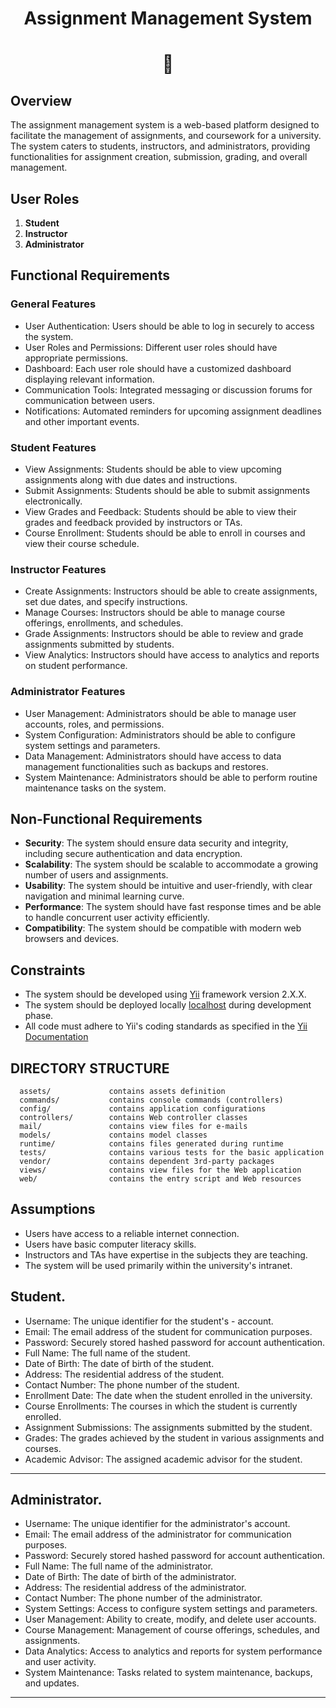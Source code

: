 

<h1 align="center">Assignment Management System</h1>
<h1 align="center">📖</h1>




## Overview
The assignment management system is a web-based platform designed to facilitate the management of assignments, and coursework for a university. The system caters to students, instructors, and administrators, providing functionalities for assignment creation, submission, grading, and overall management.

## User Roles
1. **Student**
2. **Instructor**
3. **Administrator**

## Functional Requirements

### General Features
- User Authentication: Users should be able to log in securely to access the system.
- User Roles and Permissions: Different user roles should have appropriate permissions.
- Dashboard: Each user role should have a customized dashboard displaying relevant information.
- Communication Tools: Integrated messaging or discussion forums for communication between users.
- Notifications: Automated reminders for upcoming assignment deadlines and other important events.

### Student Features
- View Assignments: Students should be able to view upcoming assignments along with due dates and instructions.
- Submit Assignments: Students should be able to submit assignments electronically.
- View Grades and Feedback: Students should be able to view their grades and feedback provided by instructors or TAs.
- Course Enrollment: Students should be able to enroll in courses and view their course schedule.


### Instructor Features
- Create Assignments: Instructors should be able to create assignments, set due dates, and specify instructions.
- Manage Courses: Instructors should be able to manage course offerings, enrollments, and schedules.
- Grade Assignments: Instructors should be able to review and grade assignments submitted by students.
- View Analytics: Instructors should have access to analytics and reports on student performance.

### Administrator Features
- User Management: Administrators should be able to manage user accounts, roles, and permissions.
- System Configuration: Administrators should be able to configure system settings and parameters.
- Data Management: Administrators should have access to data management functionalities such as backups and restores.
- System Maintenance: Administrators should be able to perform routine maintenance tasks on the system.

## Non-Functional Requirements
- **Security**: The system should ensure data security and integrity, including secure authentication and data encryption.
- **Scalability**: The system should be scalable to accommodate a growing number of users and assignments.
- **Usability**: The system should be intuitive and user-friendly, with clear navigation and minimal learning curve.
- **Performance**: The system should have fast response times and be able to handle concurrent user activity efficiently.
- **Compatibility**: The system should be compatible with modern web browsers and devices.

## Constraints

- The system should be developed using [Yii](https://www.yiiframework.com/) framework version 2.X.X.
- The system should be deployed locally [localhost](http://localhost) during development phase.
- All code must adhere to Yii's coding standards as specified in the [Yii Documentation](https://github.com/yiisoft/yii2/blob/)


DIRECTORY STRUCTURE
-------------------

      assets/             contains assets definition
      commands/           contains console commands (controllers)
      config/             contains application configurations
      controllers/        contains Web controller classes
      mail/               contains view files for e-mails
      models/             contains model classes
      runtime/            contains files generated during runtime
      tests/              contains various tests for the basic application
      vendor/             contains dependent 3rd-party packages
      views/              contains view files for the Web application
      web/                contains the entry script and Web resources

## Assumptions
- Users have access to a reliable internet connection.
- Users have basic computer literacy skills.
- Instructors and TAs have expertise in the subjects they are teaching.
- The system will be used primarily within the university's intranet.



Student.
------- 
- Username: The unique identifier for the student's - account.
- Email: The email address of the student for communication purposes.
- Password: Securely stored hashed password for account authentication.
- Full Name: The full name of the student.
- Date of Birth: The date of birth of the student.
- Address: The residential address of the student.
- Contact Number: The phone number of the student.
- Enrollment Date: The date when the student enrolled in the university.
- Course Enrollments: The courses in which the student is currently enrolled.
- Assignment Submissions: The assignments submitted by the student.
- Grades: The grades achieved by the student in various assignments and courses.
- Academic Advisor: The assigned academic advisor for the student.

-------------------


Administrator.
-------------
- Username: The unique identifier for the administrator's account.
- Email: The email address of the administrator for communication purposes.
- Password: Securely stored hashed password for account authentication.
- Full Name: The full name of the administrator.
- Date of Birth: The date of birth of the administrator.
- Address: The residential address of the administrator.
- Contact Number: The phone number of the administrator.
- System Settings: Access to configure system settings and parameters.
- User Management: Ability to create, modify, and delete user accounts.
- Course Management: Management of course offerings, schedules, and assignments.
- Data Analytics: Access to analytics and reports for system performance and user activity.
- System Maintenance: Tasks related to system maintenance, backups, and updates.
---